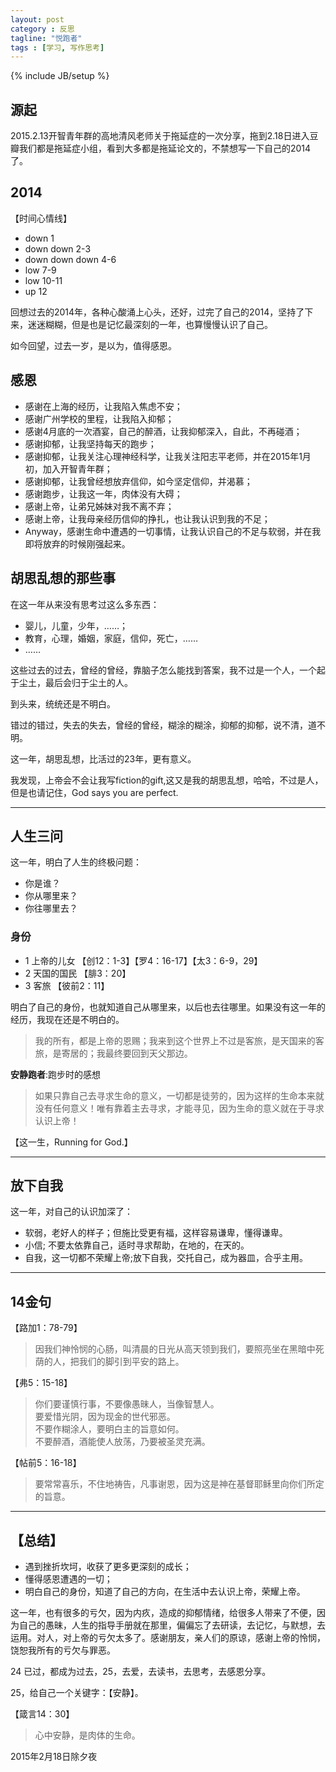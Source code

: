 ```yaml
---
layout: post
category : 反思
tagline: "悦跑者"
tags : [学习, 写作思考]
---
```

{% include JB/setup %}

## 源起

2015.2.13开智青年群的高地清风老师关于拖延症的一次分享，拖到2.18日进入豆瓣我们都是拖延症小组，看到大多都是拖延论文的，不禁想写一下自己的2014了。

## 2014 

【时间心情线】

* down 1 
* down down 2-3
* down down down 4-6
* low 7-9
* low 10-11
* up 12

回想过去的2014年，各种心酸涌上心头，还好，过完了自己的2014，坚持了下来，迷迷糊糊，但是也是记忆最深刻的一年，也算慢慢认识了自己。

如今回望，过去一岁，是以为，值得感恩。

## 感恩

* 感谢在上海的经历，让我陷入焦虑不安；
* 感谢广州学校的里程，让我陷入抑郁；
* 感谢4月底的一次酒宴，自己的醉酒，让我抑郁深入，自此，不再碰酒；
* 感谢抑郁，让我坚持每天的跑步；
* 感谢抑郁，让我关注心理神经科学，让我关注阳志平老师，并在2015年1月初，加入开智青年群；
* 感谢抑郁，让我曾经想放弃信仰，如今坚定信仰，并渴慕；
* 感谢跑步，让我这一年，肉体没有大碍；
* 感谢上帝，让弟兄姊妹对我不离不弃；
* 感谢上帝，让我母亲经历信仰的挣扎，也让我认识到我的不足；
* Anyway，感谢生命中遭遇的一切事情，让我认识自己的不足与软弱，并在我即将放弃的时候刚强起来。

## 胡思乱想的那些事

在这一年从来没有思考过这么多东西：
  
* 婴儿，儿童，少年，……；
* 教育，心理，婚姻，家庭，信仰，死亡，……
* ……

这些过去的过去，曾经的曾经，靠脑子怎么能找到答案，我不过是一个人，一个起于尘土，最后会归于尘土的人。

到头来，统统还是不明白。

错过的错过，失去的失去，曾经的曾经，糊涂的糊涂，抑郁的抑郁，说不清，道不明。

这一年，胡思乱想，比活过的23年，更有意义。

我发现，上帝会不会让我写fiction的gift,这又是我的胡思乱想，哈哈，不过是人，但是也请记住，God says you are perfect.

***

## 人生三问

这一年，明白了人生的终极问题：

* 你是谁？  
* 你从哪里来？
* 你往哪里去？

### 身份

- 1 上帝的儿女 【创12：1-3】【罗4：16-17】【太3：6-9，29】
- 2 天国的国民 【腓3：20】
- 3 客旅 【彼前2：11】

明白了自己的身份，也就知道自己从哪里来，以后也去往哪里。如果没有这一年的经历，我现在还是不明白的。  

> 我的所有，都是上帝的恩赐；我来到这个世界上不过是客旅，是天国来的客旅，是寄居的；我最终要回到天父那边。

**安静跑者**:跑步时的感想

> 如果只靠自己去寻求生命的意义，一切都是徒劳的，因为这样的生命本来就没有任何意义！唯有靠着主去寻求，才能寻见，因为生命的意义就在于寻求认识上帝！ 

【这一生，Running for God.】

***

## 放下自我

这一年，对自己的认识加深了：

* 软弱，老好人的样子；但施比受更有福，这样容易谦卑，懂得谦卑。  
* 小信; 不要太依靠自己，适时寻求帮助，在地的，在天的。
* 自我，这一切都不荣耀上帝;放下自我，交托自己，成为器皿，合乎主用。

***

## 14金句

【路加1：78-79】

> 因我们神怜悯的心肠，叫清晨的日光从高天领到我们，要照亮坐在黑暗中死荫的人，把我们的脚引到平安的路上。

【弗5：15-18】

> 你们要谨慎行事，不要像愚昧人，当像智慧人。  
> 要爱惜光阴，因为现金的世代邪恶。  
> 不要作糊涂人，要明白主的旨意如何。  
> 不要醉酒，酒能使人放荡，乃要被圣灵充满。

【帖前5：16-18】

> 要常常喜乐，不住地祷告，凡事谢恩，因为这是神在基督耶稣里向你们所定的旨意。

***

## 【总结】

* 遇到挫折坎坷，收获了更多更深刻的成长；  
* 懂得感恩遭遇的一切；  
* 明白自己的身份，知道了自己的方向，在生活中去认识上帝，荣耀上帝。

这一年，也有很多的亏欠，因为内疚，造成的抑郁情绪，给很多人带来了不便，因为自己的愚昧，人生的指导手册就在那里，偏偏忘了去研读，去记忆，与默想，去运用。对人，对上帝的亏欠太多了。感谢朋友，亲人们的原谅，感谢上帝的怜悯，饶恕我所有的亏欠与罪恶。

24 已过，都成为过去，25，去爱，去读书，去思考，去感恩分享。

25，给自己一个关键字：【安静】。

【箴言14：30】

> 心中安静，是肉体的生命。

2015年2月18日除夕夜